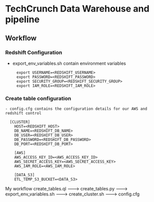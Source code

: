 # TechCrunch Data Warehouse and pipeline
## Workflow

### Redshift Configuration

 - export_env_variables.sh contain environment variables
 ```
      export USERNAME=<REDSHIFT_USERNAME>
      export PASSWORD=<REDSHIFT_PASSWORD>
      export SECURITY_GROUP=<REDSHIFT_SECURITY_GROUP>
      export IAM_ROLE=<REDSHIFT_IAM_ROLE>
 ```

### Create table configuration

  ```
 - config.cfg contains the configuration details for our AWS and redshift control

    [CLUSTER]
      HOST=<REDSHIFT_HOST>
      DB_NAME=<REDSHIFT_DB_NAME>
      DB_USER=<REDSHIFT_DB_USER>
      DB_PASSWORD=<REDSHIFT_DB_PASSWORD>
      DB_PORT=<REDSHIFT_DB_PORT>

      [AWS]
      AWS_ACCESS_KEY_ID=<AWS_ACCESS_KEY_ID>
      AWS_SECRET_ACCESS_KEY=<AWS_SECRET_ACCESS_KEY>
      AWS_IAM_ROLE=<AWS_IAM_ROLE>

      [DATA_S3]
      ETL_TEMP_S3_BUCKET=<DATA_S3>
 ```
 
 
My workflow
create_tables.ql ---> create_tables.py ---> export_env_variables.sh ---> create_cluster.sh ---> config.cfg

